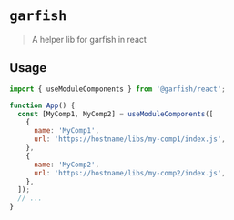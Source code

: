 # `garfish`

> A helper lib for garfish in react

## Usage

```js
import { useModuleComponents } from '@garfish/react';

function App() {
  const [MyComp1, MyComp2] = useModuleComponents([
    {
      name: 'MyComp1',
      url: 'https://hostname/libs/my-comp1/index.js',
    },
    {
      name: 'MyComp2',
      url: 'https://hostname/libs/my-comp2/index.js',
    },
  ]);
  // ...
}
```
